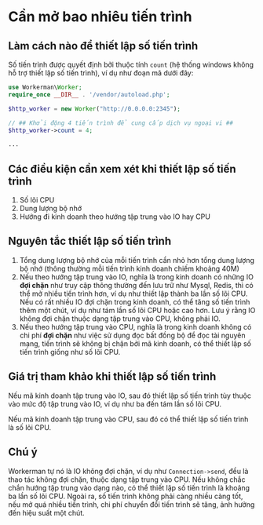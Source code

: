 # Cần mở bao nhiêu tiến trình

## Làm cách nào để thiết lập số tiến trình
Số tiến trình được quyết định bởi thuộc tính `count` (hệ thống windows không hỗ trợ thiết lập số tiến trình), ví dụ như đoạn mã dưới đây:

```php
use Workerman\Worker;
require_once __DIR__ . '/vendor/autoload.php';

$http_worker = new Worker("http://0.0.0.0:2345");

// ## Khởi động 4 tiến trình để cung cấp dịch vụ ngoại vi ##
$http_worker->count = 4;

...
```

## Các điều kiện cần xem xét khi thiết lập số tiến trình
1. Số lõi CPU
2. Dung lượng bộ nhớ
3. Hướng đi kinh doanh theo hướng tập trung vào IO hay CPU

## Nguyên tắc thiết lập số tiến trình
1. Tổng dung lượng bộ nhớ của mỗi tiến trình cần nhỏ hơn tổng dung lượng bộ nhớ (thông thường mỗi tiến trình kinh doanh chiếm khoảng 40M)
2. Nếu theo hướng tập trung vào IO, nghĩa là trong kinh doanh có những IO **đợi chặn** như truy cập thông thường đến lưu trữ như Mysql, Redis, thì có thể mở nhiều tiến trình hơn, ví dụ như thiết lập thành ba lần số lõi CPU. Nếu có rất nhiều IO đợi chặn trong kinh doanh, có thể tăng số tiến trình thêm một chút, ví dụ như tám lần số lõi CPU hoặc cao hơn. Lưu ý rằng IO không đợi chặn thuộc dạng tập trung vào CPU, không phải IO.
3. Nếu theo hướng tập trung vào CPU, nghĩa là trong kinh doanh không có chi phí **đợi chặn** như việc sử dụng đọc bất đồng bộ để đọc tài nguyên mạng, tiến trình sẽ không bị chặn bởi mã kinh doanh, có thể thiết lập số tiến trình giống như số lõi CPU.

## Giá trị tham khảo khi thiết lập số tiến trình
Nếu mã kinh doanh tập trung vào IO, sau đó thiết lập số tiến trình tùy thuộc vào mức độ tập trung vào IO, ví dụ như ba đến tám lần số lõi CPU.

Nếu mã kinh doanh tập trung vào CPU, sau đó có thể thiết lập số tiến trình là số lõi CPU.

## Chú ý
Workerman tự nó là IO không đợi chặn, ví dụ như ```Connection->send```, đều là thao tác không đợi chặn, thuộc dạng tập trung vào CPU. Nếu không chắc chắn hướng tập trung vào dạng nào, có thể thiết lập số tiến trình là khoảng ba lần số lõi CPU. Ngoài ra, số tiến trình không phải càng nhiều càng tốt, nếu mở quá nhiều tiến trình, chi phí chuyển đổi tiến trình sẽ tăng, ảnh hưởng đến hiệu suất một chút.
